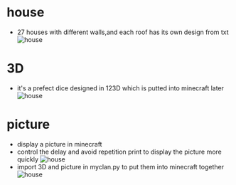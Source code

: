 # house
* 27 houses with different walls,and each roof has its own design from txt
![house](https://github.com/shiep18/EIS2020/blob/master/students/CaoJiaYang/house/house.jpg)
# 3D
* it's a prefect dice designed in 123D which is putted into minecraft later
![house](https://github.com/shiep18/EIS2020/blob/master/students/CaoJiaYang/3D/mylogo.png)
# picture
* display a picture in minecraft
* control the delay and avoid repetition print to display the picture more quickly 
![house](https://github.com/shiep18/EIS2020/blob/master/students/CaoJiaYang/picture/mypic.png)
* import 3D and picture in myclan.py to put them into minecraft together 
![house](https://github.com/shiep18/EIS2020/blob/master/students/CaoJiaYang/picture/together.png)
